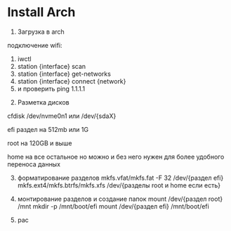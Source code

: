 <h1>
  Install Arch
</h1>

1. Загрузка в arch

подключение wifi:
<ol>
  <li>iwctl</li>

  <li>station {interface} scan</li>

  <li>station {interface} get-networks</li>

  <li>station {interface} connect {network}</li>

  <li>и проверить ping 1.1.1.1</li>
</ol>

2. Разметка дисков

cfdisk /dev/nvme0n1 или /dev/{sdaX}

efi раздел на 512mb или 1G

root на 120GB и выше

home на все остальное но можно и без него нужен для более удобного переноса данных

3. форматирование разделов
mkfs.vfat/mkfs.fat -F 32 /dev/{раздел efi}
mkfs.ext4/mkfs.btrfs/mkfs.xfs /dev/{разделы root и home если есть}

4. монтирование разделов и создание папок
mount /dev/{раздел root} /mnt
mkdir -p /mnt/boot/efi
mount /dev/{раздел efi} /mnt/boot/efi


4. pac
